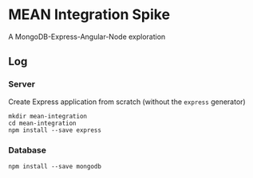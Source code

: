 # MEAN Integration Spike

A MongoDB-Express-Angular-Node exploration

## Log

### Server

Create Express application from scratch (without the `express` generator)

```
mkdir mean-integration
cd mean-integration
npm install --save express
```

### Database

```
npm install --save mongodb
```